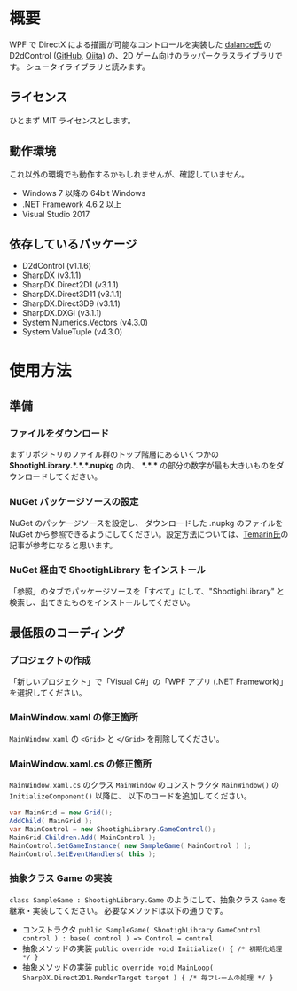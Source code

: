 # 概要
WPF で DirectX による描画が可能なコントロールを実装した [dalance氏](http://qiita.com/dalance "Qiita") の D2dControl ([GitHub](https://github.com/dalance/D2dControl "GitHub"), [Qiita](http://qiita.com/dalance/items/f1af272279ac9b4f9dc9 "Qiita")) の、2D ゲーム向けのラッパークラスライブラリです。
シュータイライブラリと読みます。

## ライセンス
ひとまず MIT ライセンスとします。

## 動作環境
これ以外の環境でも動作するかもしれませんが、確認していません。
- Windows 7 以降の 64bit Windows
- .NET Framework 4.6.2 以上
- Visual Studio 2017

## 依存しているパッケージ
- D2dControl (v1.1.6)
- SharpDX (v3.1.1)
- SharpDX.Direct2D1 (v3.1.1)
- SharpDX.Direct3D11 (v3.1.1)
- SharpDX.Direct3D9 (v3.1.1)
- SharpDX.DXGI (v3.1.1)
- System.Numerics.Vectors (v4.3.0)
- System.ValueTuple (v4.3.0)

# 使用方法
## 準備
### ファイルをダウンロード
まずリポジトリのファイル群のトップ階層にあるいくつかの __ShootighLibrary.\*.\*.\*.nupkg__ の内、
__\*.\*.\*__ の部分の数字が最も大きいものをダウンロードしてください。

### NuGet パッケージソースの設定
NuGet のパッケージソースを設定し、
ダウンロードした .nupkg のファイルを NuGet から参照できるようにしてください。設定方法については、[Temarin氏](http://qiita.com/Temarin "Qiita")の記事が参考になると思います。

### NuGet 経由で ShootighLibrary をインストール
「参照」のタブでパッケージソースを「すべて」にして、"ShootighLibrary" と検索し、出てきたものをインストールしてください。

## 最低限のコーディング
### プロジェクトの作成
「新しいプロジェクト」で「Visual C#」の「WPF アプリ (.NET Framework)」を選択してください。

### MainWindow.xaml の修正箇所
`MainWindow.xaml` の `<Grid>` と `</Grid>` を削除してください。

### MainWindow.xaml.cs の修正箇所
`MainWindow.xaml.cs` のクラス `MainWindow` のコンストラクタ `MainWindow()` の `InitializeComponent()` 以降に、
以下のコードを追加してください。

```cs
var MainGrid = new Grid();
AddChild( MainGrid );
var MainControl = new ShootighLibrary.GameControl();
MainGrid.Children.Add( MainControl );
MainControl.SetGameInstance( new SampleGame( MainControl ) );
MainControl.SetEventHandlers( this );
```

### 抽象クラス Game の実装
`class SampleGame : ShootighLibrary.Game` のようにして、抽象クラス `Game` を継承・実装してください。
必要なメソッドは以下の通りです。
- コンストラクタ `public SampleGame( ShootighLibrary.GameControl control ) : base( control ) => Control = control`
- 抽象メソッドの実装 `public override void Initialize() { /* 初期化処理 */ }`
- 抽象メソッドの実装 `public override void MainLoop( SharpDX.Direct2D1.RenderTarget target ) { /* 毎フレームの処理 */ }`
